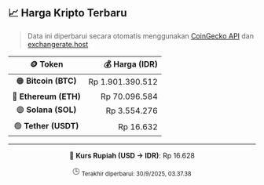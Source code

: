 

<!-- HARGA_KRIPTO -->
## 📈 Harga Kripto Terbaru

> Data ini diperbarui secara otomatis menggunakan [CoinGecko API](https://www.coingecko.com/) dan [exchangerate.host](https://exchangerate.host/)

<div align="center">

| 🪙 Token | 💰 Harga (IDR) |
|:------:|---------------:|
| 🟠 **Bitcoin (BTC)**   | Rp 1.901.390.512 |
| 🔵 **Ethereum (ETH)**  | Rp 70.096.584 |
| 🟣 **Solana (SOL)**    | Rp 3.554.276 |
| 🟢 **Tether (USDT)**   | Rp 16.632 |

---

💱 **Kurs Rupiah (USD → IDR)**: Rp 16.628

🕒 <sub>Terakhir diperbarui: 30/9/2025, 03.37.38</sub>

</div>
<!-- /HARGA_KRIPTO -->